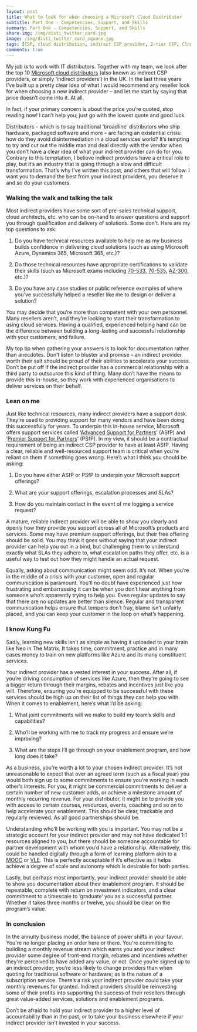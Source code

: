 ```yaml
---
layout: post
title: What to look for when choosing a Microsoft Cloud Distributor
subtitle: Part One - Competencies, Support, and Skills
summary: Part One - Competencies, Support, and Skills
share-img: /img/disti_twitter_card.jpg
image: /img/disti_twitter_card_square.jpg
tags: [CSP, cloud distribution, indirect CSP provider, 2-tier CSP, Cloud Solutions Provider, Microsoft Azure, Microsoft 365, Dynamics 365]
comments: true
---
```

My job is to work with IT distributors. Together with my team, we look after the top 10 [Microsoft cloud distributors](https://www.microsoft.com/en-gb/partner/csp-directory/ "Microsoft UK CSP Partner Directory") (also known as indirect CSP providers, or simply ‘indirect providers’) in the UK. In the last three years I’ve built up a pretty clear idea of what I would recommend any reseller look for when choosing a new indirect provider – and let me start by saying that price doesn’t come into it. At all.

In fact, if your primary concern is about the price you’re quoted, stop reading now! I can’t help you; just go with the lowest quote and good luck.

Distributors – which is to say traditional ‘broadline’ distributors who ship hardware, packaged software and more – are facing an existential crisis: how do they avoid disintermediation in a cloud services world? It’s tempting to try and cut out the middle man and deal directly with the vendor when you don’t have a clear idea of what your indirect provider can do for you. Contrary to this temptation, I believe indirect providers have a critical role to play, but it’s an industry that is going through a slow and difficult transformation. That’s why I’ve written this post, and others that will follow.
I want you to demand the best from your indirect providers, you deserve it and so do your customers.

### Walking the walk and talking the talk

Most indirect providers have some sort of pre-sales technical support, cloud architects, etc. who can be on-hand to answer questions and support you through qualification and delivery of solutions. Some don’t. Here are my top questions to ask:

1.	Do you have technical resources available to help me as my business builds confidence in delivering cloud solutions (such as using Microsoft Azure, Dynamics 365, Microsoft 365, etc.)?

2.	Do those technical resources have appropriate certifications to validate their skills (such as Microsoft exams including [70-533](https://www.microsoft.com/en-gb/learning/exam-70-533.aspx "70-533 Exam Details"), [70-535](https://www.microsoft.com/en-gb/learning/exam-70-535.aspx "70-535 Exam Details"), [AZ-300](https://www.microsoft.com/en-us/learning/exam-az-300.aspx "AZ-300 Exam Details"), etc.)?

3.	Do you have any case studies or public reference examples of where you’ve successfully helped a reseller like me to design or deliver a solution?

You may decide that you’re more than competent with your own personnel. Many resellers aren’t, and they’re looking to start their transformation to using cloud services. Having a qualified, experienced helping hand can be the difference between building a long-lasting and successful relationship with your customers, and failure.

My top tip when gathering your answers is to look for documentation rather than anecdotes. Don’t listen to bluster and promise – an indirect provider worth their salt should be proud of their abilities to accelerate your success.
Don’t be put off if the indirect provider has a commercial relationship with a third party to outsource this kind of thing. Many don’t have the means to provide this in-house, so they work with experienced organisations to deliver services on their behalf.

### Lean on me

Just like technical resources, many indirect providers have a support desk. They’re used to providing support for many vendors and have been doing this successfully for years. To underpin this in-house service, Microsoft offers support services called ‘[Advanced Support for Partners](https://partner.microsoft.com/en-us/support/advanced-cloud-support "ASfP Details")’ (ASfP) and ‘[Premier Support for Partners](https://partner.microsoft.com/en-gb/support/microsoft-services-premier-support "PsfP Details")’ (PSfP). In my view, it should be a contractual requirement of being an indirect CSP provider to have at least ASfP. Having a clear, reliable and well-resourced support team is critical when you’re reliant on them if something goes wrong. Here’s what I think you should be asking:

1.	Do you have either ASfP or PSfP to underpin your Microsoft support offerings?

2.	What are your support offerings, escalation processes and SLAs?

3.	How do you maintain contact in the event of me logging a service request?

A mature, reliable indirect provider will be able to show you clearly and openly how they provide you support across all of Microsoft’s products and services. Some may have premium support offerings, but their free offering should be solid. You may think it goes without saying that your indirect provider can help you out in a bind, but challenging them to understand exactly what SLAs they adhere to, what escalation paths they offer, etc. is a useful way to test out how they might handle an actual request.

Equally, asking about communication might seem odd. It’s not. When you’re in the middle of a crisis with your customer, open and regular communication is paramount. You’ll no doubt have experienced just how frustrating and embarrassing it can be when you don’t hear anything from someone who’s apparently trying to help you. Even regular updates to say that there are no updates are better than silence. Regular and transparent communication helps ensure that tempers don’t fray, blame isn’t unfairly placed, and you can keep your customer in the loop on what’s happening.

### I know Kung Fu

Sadly, learning new skills isn’t as simple as having it uploaded to your brain like Neo in The Matrix. It takes time, commitment, practice and in many cases money to train on new platforms like Azure and its many constituent services.

Your indirect provider has a vested interest in your success. After all, if you’re driving consumption of services like Azure, then they’re going to see a bigger return through their margins, rebates and incentives just like you will. Therefore, ensuring you’re equipped to be successful with these services should be high up on their list of things they can help you with. When it comes to enablement, here’s what I’d be asking:

1.	What joint commitments will we make to build my team’s skills and capabilities?

2.	Who’ll be working with me to track my progress and ensure we’re improving?

3.	What are the steps I’ll go through on your enablement program, and how long does it take?

As a business, you’re worth a lot to your chosen indirect provider. It’s not unreasonable to expect that over an agreed term (such as a fiscal year) you would both sign up to some commitments to ensure you’re working in each other’s interests. For you, it might be commercial commitments to deliver a certain number of new customer adds, or achieve a milestone amount of monthly recurring revenue. For your distributor, it might be to provide you with access to certain courses, resources, events, coaching and so on to help accelerate your enablement. This should be clear, trackable and regularly reviewed. As all good partnerships should be.

Understanding who’ll be working with you is important. You may not be a strategic account for your indirect provider and may not have dedicated 1:1 resources aligned to you, but there should be someone accountable for partner development with whom you’d have a relationship. Alternatively, this could be handled digitally through a form of learning platform akin to a [MOOC](https://en.wikipedia.org/wiki/Massive_open_online_course "Massie open online course") or [VLE](https://en.wikipedia.org/wiki/Virtual_learning_environment "Virtual Learning Environment"). This is perfectly acceptable if it’s effective as it helps achieve a degree of scale and autonomy which is desirable for both parties.

Lastly, but perhaps most importantly, your indirect provider should be able to show you documentation about their enablement program. It should be repeatable, complete with return on investment indicators, and a clear commitment to a timescale to ‘graduate’ you as a successful partner. Whether it takes three months or twelve, you should be clear on the program’s value.

### In conclusion

In the annuity business model, the balance of power shifts in your favour. You're no longer placing an order here or there. You're committing to buildling a monthly revenue stream which earns you and your indirect provider some degree of front-end margin, rebates and incentives whether they're perceived to have added any value, or not. Once you’re signed up to an indirect provider, you’re less likely to change providers than when quoting for traditional software or hardware; as is the nature of a subscription service. There’s a risk your indirect provider could take your monthly revenues for granted. Indirect providers should be reinvesting some of their profits into supporting the success of their resellers through great value-added services, solutions and enablement programs. 

Don’t be afraid to hold your indirect provider to a higher level of accountability than in the past, or to take your business elsewhere if your indirect provider isn’t invested in your success.
